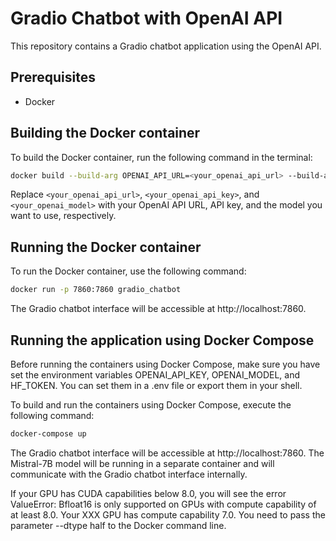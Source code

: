 # Gradio Chatbot with OpenAI API

This repository contains a Gradio chatbot application using the OpenAI API.

## Prerequisites

- Docker

## Building the Docker container

To build the Docker container, run the following command in the terminal:

```bash
docker build --build-arg OPENAI_API_URL=<your_openai_api_url> --build-arg OPENAI_API_KEY=<your_openai_api_key> --build-arg OPENAI_MODEL=<your_openai_model> -t gradio_chatbot .
```

Replace `<your_openai_api_url>`, `<your_openai_api_key>`, and `<your_openai_model>` with your OpenAI API URL, API key, and the model you want to use, respectively.

## Running the Docker container

To run the Docker container, use the following command:

```bash
docker run -p 7860:7860 gradio_chatbot
```

The Gradio chatbot interface will be accessible at http://localhost:7860.

## Running the application using Docker Compose

Before running the containers using Docker Compose, make sure you have set the environment variables OPENAI_API_KEY, OPENAI_MODEL, and HF_TOKEN. You can set them in a .env file or export them in your shell.

To build and run the containers using Docker Compose, execute the following command:

```bash
docker-compose up
```

The Gradio chatbot interface will be accessible at http://localhost:7860. The Mistral-7B model will be running in a separate container and will communicate with the Gradio chatbot interface internally.

If your GPU has CUDA capabilities below 8.0, you will see the error ValueError: Bfloat16 is only supported on GPUs with compute capability of at least 8.0. Your XXX GPU has compute capability 7.0. You need to pass the parameter --dtype half to the Docker command line.